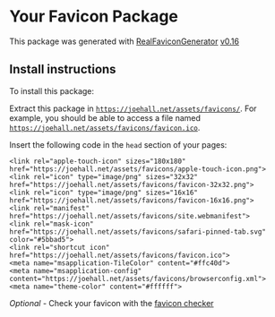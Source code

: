 # Your Favicon Package

This package was generated with [RealFaviconGenerator](https://realfavicongenerator.net/) [v0.16](https://realfavicongenerator.net/change_log#v0.16)

## Install instructions

To install this package:

Extract this package in <code>https://joehall.net/assets/favicons/</code>. For example, you should be able to access a file named <code>https://joehall.net/assets/favicons/favicon.ico</code>.

Insert the following code in the `head` section of your pages:

    <link rel="apple-touch-icon" sizes="180x180" href="https://joehall.net/assets/favicons/apple-touch-icon.png">
    <link rel="icon" type="image/png" sizes="32x32" href="https://joehall.net/assets/favicons/favicon-32x32.png">
    <link rel="icon" type="image/png" sizes="16x16" href="https://joehall.net/assets/favicons/favicon-16x16.png">
    <link rel="manifest" href="https://joehall.net/assets/favicons/site.webmanifest">
    <link rel="mask-icon" href="https://joehall.net/assets/favicons/safari-pinned-tab.svg" color="#5bbad5">
    <link rel="shortcut icon" href="https://joehall.net/assets/favicons/favicon.ico">
    <meta name="msapplication-TileColor" content="#ffc40d">
    <meta name="msapplication-config" content="https://joehall.net/assets/favicons/browserconfig.xml">
    <meta name="theme-color" content="#ffffff">

*Optional* - Check your favicon with the [favicon checker](https://realfavicongenerator.net/favicon_checker)
